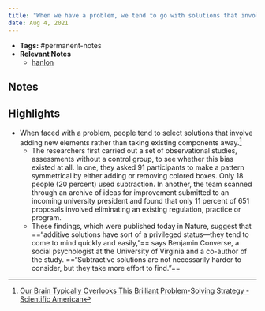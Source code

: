 ```yaml
---
title: "When we have a problem, we tend to go with solutions that involve adding something than taking something existing away"
date: Aug 4, 2021
---
```


- **Tags:** #permanent-notes 
- **Relevant Notes**
	- [hanlon](notes/hanlon.md)


## Notes

## Highlights
- When faced with a problem, people tend to select solutions that involve adding new elements rather than taking existing components away.[^1]
	- The researchers first carried out a set of observational studies, assessments without a control group, to see whether this bias existed at all. In one, they asked 91 participants to make a pattern symmetrical by either adding or removing colored boxes. Only 18 people (20 percent) used subtraction. In another, the team scanned through an archive of ideas for improvement submitted to an incoming university president and found that only 11 percent of 651 proposals involved eliminating an existing regulation, practice or program.
	- These findings, which were published today in Nature, suggest that ==“additive solutions have sort of a privileged status—they tend to come to mind quickly and easily,”== says Benjamin Converse, a social psychologist at the University of Virginia and a co-author of the study. ==“Subtractive solutions are not necessarily harder to consider, but they take more effort to find.”==


[^1]: [Our Brain Typically Overlooks This Brilliant Problem-Solving Strategy - Scientific American](https://www.scientificamerican.com/article/our-brain-typically-overlooks-this-brilliant-problem-solving-strategy/)